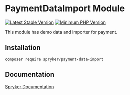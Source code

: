 # PaymentDataImport Module
[![Latest Stable Version](https://poser.pugx.org/spryker/payment-data-import/v/stable.svg)](https://packagist.org/packages/spryker/payment-data-import)
[![Minimum PHP Version](https://img.shields.io/badge/php-%3E%3D%208.2-8892BF.svg)](https://php.net/)

This module has demo data and importer for payment.

## Installation

```
composer require spryker/payment-data-import
```

## Documentation

[Spryker Documentation](https://docs.spryker.com)
